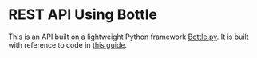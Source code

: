 REST API Using Bottle
=====================

This is an API built on a lightweight Python framework [Bottle.py](http://bottlepy.org/docs/dev/index.html). It is built with reference to code in [this guide](http://gotofritz.net/blog/weekly-challenge/restful-python-api-bottle/). 